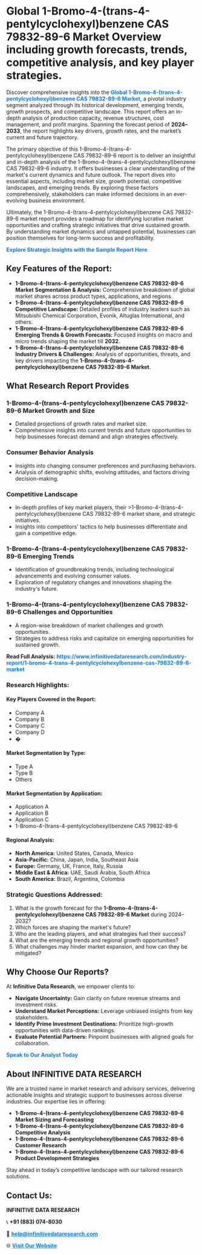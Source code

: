 <h1>Global 1-Bromo-4-(trans-4-pentylcyclohexyl)benzene CAS 79832-89-6 Market Overview including growth forecasts, trends, competitive analysis, and key player strategies.</h1>
<p>
Discover comprehensive insights into the 
<a href="https://www.infinitivedataresearch.com/industry-report/1-bromo-4-trans-4-pentylcyclohexylbenzene-cas-79832-89-6-market" rel="dofollow" style="color: #007BFF; text-decoration: none;"><strong>Global 1-Bromo-4-(trans-4-pentylcyclohexyl)benzene CAS 79832-89-6 Market</strong></a>, a pivotal industry segment analyzed through its historical development, emerging trends, growth prospects, and competitive landscape. This report offers an in-depth analysis of production capacity, revenue structures, cost management, and profit margins. Spanning the forecast period of <strong>2024–2033</strong>, the report highlights key drivers, growth rates, and the market’s current and future trajectory.
</p>
<p>
The primary objective of this 1-Bromo-4-(trans-4-pentylcyclohexyl)benzene CAS 79832-89-6 report is to deliver an insightful and in-depth analysis of the 1-Bromo-4-(trans-4-pentylcyclohexyl)benzene CAS 79832-89-6 industry. It offers businesses a clear understanding of the market's current dynamics and future outlook. The report dives into essential aspects, including market size, growth potential, competitive landscapes, and emerging trends. By exploring these factors comprehensively, stakeholders can make informed decisions in an ever-evolving business environment.
</p>
<p>
Ultimately, the 1-Bromo-4-(trans-4-pentylcyclohexyl)benzene CAS 79832-89-6 market report provides a roadmap for identifying lucrative market opportunities and crafting strategic initiatives that drive sustained growth. By understanding market dynamics and untapped potential, businesses can position themselves for long-term success and profitability.
</p>
<p>
<a href="https://www.infinitivedataresearch.com/request-sample/reportId=111013" style="color: #007BFF; text-decoration: none;"><strong>Explore Strategic Insights with the Sample Report Here</strong></a>
</p>

<h2>Key Features of the Report:</h2>
<ul>
<li><strong>1-Bromo-4-(trans-4-pentylcyclohexyl)benzene CAS 79832-89-6 Market Segmentation & Analysis:</strong> Comprehensive breakdown of global market shares across product types, applications, and regions.</li>
<li><strong>1-Bromo-4-(trans-4-pentylcyclohexyl)benzene CAS 79832-89-6 Competitive Landscape:</strong> Detailed profiles of industry leaders such as Mitsubishi Chemical Corporation, Evonik, Altuglas International, and others.</li>
<li><strong>1-Bromo-4-(trans-4-pentylcyclohexyl)benzene CAS 79832-89-6 Emerging Trends & Growth Forecasts:</strong> Focused insights on macro and micro trends shaping the market till <strong>2032</strong>.</li>
<li><strong>1-Bromo-4-(trans-4-pentylcyclohexyl)benzene CAS 79832-89-6 Industry Drivers & Challenges:</strong> Analysis of opportunities, threats, and key drivers impacting the <strong>1-Bromo-4-(trans-4-pentylcyclohexyl)benzene CAS 79832-89-6 Market</strong>.</li>
</ul>

<h2>What Research Report Provides</h2>
<h3>1-Bromo-4-(trans-4-pentylcyclohexyl)benzene CAS 79832-89-6 Market Growth and Size</h3>
<ul>
<li>Detailed projections of growth rates and market size.</li>
<li>Comprehensive insights into current trends and future opportunities to help businesses forecast demand and align strategies effectively.</li>
</ul>

<h3>Consumer Behavior Analysis</h3>
<ul>
<li>Insights into changing consumer preferences and purchasing behaviors.</li>
<li>Analysis of demographic shifts, evolving attitudes, and factors driving decision-making.</li>
</ul>

<h3>Competitive Landscape</h3>
<ul>
<li>In-depth profiles of key market players, their >1-Bromo-4-(trans-4-pentylcyclohexyl)benzene CAS 79832-89-6 market share, and strategic initiatives.</li>
<li>Insights into competitors' tactics to help businesses differentiate and gain a competitive edge.</li>
</ul>

<h3>1-Bromo-4-(trans-4-pentylcyclohexyl)benzene CAS 79832-89-6 Emerging Trends</h3>
<ul>
<li>Identification of groundbreaking trends, including technological advancements and evolving consumer values.</li>
<li>Exploration of regulatory changes and innovations shaping the industry's future.</li>
</ul>

<h3>1-Bromo-4-(trans-4-pentylcyclohexyl)benzene CAS 79832-89-6 Challenges and Opportunities</h3>
<ul>
<li>A region-wise breakdown of market challenges and growth opportunities.</li>
<li>Strategies to address risks and capitalize on emerging opportunities for sustained growth.</li>
</ul>
<p><strong>Read Full Analysis:</strong> <a href="https://www.infinitivedataresearch.com/industry-report/1-bromo-4-trans-4-pentylcyclohexylbenzene-cas-79832-89-6-market" rel="dofollow" style="color: #007BFF; text-decoration: none;"><strong>https://www.infinitivedataresearch.com/industry-report/1-bromo-4-trans-4-pentylcyclohexylbenzene-cas-79832-89-6-market</strong></a></p>
<h3>Research Highlights:</h3>
<h4>Key Players Covered in the Report:</h4>
<ul><li>Company A</li><li>Company B</li><li>Company C</li><li>Company D</li><li>�</li></ul>
<h4>Market Segmentation by Type:</h4>
<ul><li>Type A</li><li>Type B</li><li>Others</li></ul>
<h4>Market Segmentation by Application:</h4>
<ul><li>Application A</li><li>Application B</li><li>Application C</li><li>1-Bromo-4-(trans-4-pentylcyclohexyl)benzene CAS 79832-89-6</li></ul>

<h4>Regional Analysis:</h4>
<ul>
<li><strong>North America:</strong> United States, Canada, Mexico</li>
<li><strong>Asia-Pacific:</strong> China, Japan, India, Southeast Asia</li>
<li><strong>Europe:</strong> Germany, UK, France, Italy, Russia</li>
<li><strong>Middle East & Africa:</strong> UAE, Saudi Arabia, South Africa</li>
<li><strong>South America:</strong> Brazil, Argentina, Colombia</li>
</ul>

<h3>Strategic Questions Addressed:</h3>
<ol>
<li>What is the growth forecast for the <strong>1-Bromo-4-(trans-4-pentylcyclohexyl)benzene CAS 79832-89-6 Market</strong> during 2024–2032?</li>
<li>Which forces are shaping the market's future?</li>
<li>Who are the leading players, and what strategies fuel their success?</li>
<li>What are the emerging trends and regional growth opportunities?</li>
<li>What challenges may hinder market expansion, and how can they be mitigated?</li>
</ol>

<h2>Why Choose Our Reports?</h2>
<p>At <strong>Infinitive Data Research</strong>, we empower clients to:</p>
<ul>
<li><strong>Navigate Uncertainty:</strong> Gain clarity on future revenue streams and investment risks.</li>
<li><strong>Understand Market Perceptions:</strong> Leverage unbiased insights from key stakeholders.</li>
<li><strong>Identify Prime Investment Destinations:</strong> Prioritize high-growth opportunities with data-driven rankings.</li>
<li><strong>Evaluate Potential Partners:</strong> Pinpoint businesses with aligned goals for collaboration.</li>
</ul>
<p><a href="https://www.infinitivedataresearch.com/industry-report/1-bromo-4-trans-4-pentylcyclohexylbenzene-cas-79832-89-6-market" rel="dofollow" style="color: #007BFF; text-decoration: none;"><strong>Speak to Our Analyst Today</strong></a></p>

<h2>About INFINITIVE DATA RESEARCH</h2>
<p>We are a trusted name in market research and advisory services, delivering actionable insights and strategic support to businesses across diverse industries. Our expertise lies in offering:</p>
<ul>
<li><strong>1-Bromo-4-(trans-4-pentylcyclohexyl)benzene CAS 79832-89-6 Market Sizing and Forecasting</strong></li>
<li><strong>1-Bromo-4-(trans-4-pentylcyclohexyl)benzene CAS 79832-89-6 Competitive Analysis</strong></li>
<li><strong>1-Bromo-4-(trans-4-pentylcyclohexyl)benzene CAS 79832-89-6 Customer Research</strong></li>
<li><strong>1-Bromo-4-(trans-4-pentylcyclohexyl)benzene CAS 79832-89-6 Product Development Strategies</strong></li>
</ul>
<p>Stay ahead in today’s competitive landscape with our tailored research solutions.</p>

<h2>Contact Us:</h2>
<p><strong>INFINITIVE DATA RESEARCH</strong></p>
<p>📞 <strong>+91 (883) 074-8030</strong></p>
<p>📧 <strong><a href="mailto:help@infinitivedataresearch.com" style="color: #007BFF;">help@infinitivedataresearch.com</a></strong></p>
<p>🌐 <strong><a href="https://www.infinitivedataresearch.com" rel="dofollow" style="color: #007BFF;">Visit Our Website</a></strong></p>